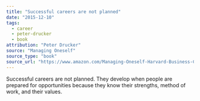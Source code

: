 ```yaml
---
title: "Successful careers are not planned"
date: "2015-12-10"
tags:
  - career
  - peter-drucker
  - book
attribution: "Peter Drucker"
source: "Managing Oneself"
source_type: "book"
source_url: "https://www.amazon.com/Managing-Oneself-Harvard-Business-Classics/dp/142212312X"
---
```


Successful careers are not planned. They develop when people are prepared for opportunities because they know their strengths, method of work, and their values.
